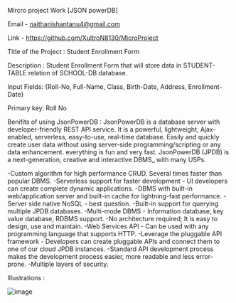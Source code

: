 Mircro project Work [JSON powerDB]

Email - naithanishantanu4@gmail.com

Link - https://github.com/XultroN8130/MicroProject

Title of the Project : Student Enrollment Form

Description : Student Enrollment Form that will store data in STUDENT-TABLE relation of SCHOOL-DB database. 

Input Fields: {Roll-No, Full-Name, Class, Birth-Date, Address, Enrollment-Date}

Primary key: Roll No

Benifits of using JsonPowerDB : JsonPowerDB is a database server with developer-friendly REST API service. It is a powerful, lightweight, Ajax-enabled, serverless, easy-to-use, real-time database. Easily and quickly create user data without using server-side programming/scripting or any data enhancement. everything is fun and very fast. JsonPowerDB (JPDB) is a next-generation, creative and interactive DBMS_ with many USPs.

-Custom algorithm for high performance CRUD. Several times faster than popular DBMS.
-Serverless support for faster development - UI developers can create complete dynamic applications.
-DBMS with built-in web/application server and built-in cache for lightning-fast performance.
-Server side native NoSQL - best question.
-Built-in support for querying multiple JPDB databases.
-Multi-mode DBMS - Information database, key value database, RDBMS support.
-No architecture required; It is easy to design, use and maintain.
-Web Services API - Can be used with any programming language that supports HTTP.
-Leverage the pluggable API framework - Developers can create pluggable APIs and connect them to one of our cloud JPDB instances.
-Standard API development process makes the development process easier, more readable and less error-prone.
-Multiple layers of security.

Illustrations : 

![image](https://github.com/XultroN8130/MicroProject/assets/77200932/d5746793-e75c-457e-b927-f98aa15380f8)







